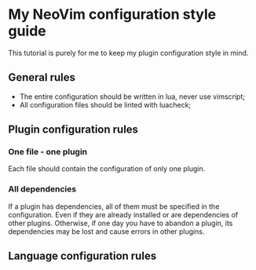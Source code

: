 # My NeoVim configuration style guide

This tutorial is purely for me to keep my plugin configuration style in mind.

## General rules

- The entire configuration should be written in lua, never use vimscript;
- All configuration files should be linted with luacheck;

## Plugin configuration rules

### One file - one plugin

Each file should contain the configuration of only one plugin.

### All dependencies

If a plugin has dependencies, all of them must be specified in the configuration.
Even if they are already installed or are dependencies of other plugins.
Otherwise, if one day you have to abandon a plugin, its dependencies may be lost and cause errors in other plugins.

## Language configuration rules
